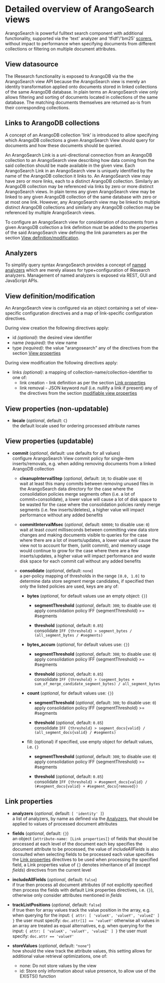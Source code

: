 # Detailed overview of ArangoSearch views

ArangoSearch is powerful fulltext search component with additional functionality, 
supported via the 'text' analyzer and 'tfidf'/'bm25' [scorers](Scorers.md), 
without impact to performance when specifying documents from different collections or 
filtering on multiple document attributes.

## View datasource

The IResearch functionality is exposed to ArangoDB via the the ArangoSearch view
API because the ArangoSearch view is merely an identity transformation applied
onto documents stored in linked collections of the same ArangoDB database.
In plain terms an ArangoSearch view only allows filtering and sorting of documents
located in collections of the same database. The matching documents themselves
are returned as-is from their corresponding collections.

## Links to ArangoDB collections

A concept of an ArangoDB collection 'link' is introduced to allow specifying
which ArangoDB collections a given ArangoSearch View should query for documents
and how these documents should be queried.

An ArangoSearch Link is a uni-directional connection from an ArangoDB collection
to an ArangoSearch view describing how data coming from the said collection should
be made available in the given view. Each ArangoSearch Link in an ArangoSearch
view is uniquely identified by the name of the ArangoDB collection it links to.
An ArangoSearch view may have zero or more links, each to a distinct ArangoDB
collection. Similarly an ArangoDB collection may be referenced via links by zero
or more distinct ArangoSearch views. In plain terms any given ArangoSearch view
may be linked to any given ArangoDB collection of the same database with zero or
at most one link. However, any ArangoSearch view may be linked to multiple
distinct ArangoDB collections and similarly any ArangoDB collection may be
referenced by multiple ArangoSearch views.

To configure an ArangoSearch view for consideration of documents from a given
ArangoDB collection a link definition must be added to the properties of the
said ArangoSearch view defining the link parameters as per the section
[View definition/modification](#view-definitionmodification).

## Analyzers

To simplify query syntax ArangoSearch provides a concept of 
[named analyzers](Analyzers.md) which are merely aliases for
type+configuration of IResearch analyzers. Management of named analyzers
is exposed via REST, GUI and JavaScript APIs.

## View definition/modification

An ArangoSearch view is configured via an object containing a set of
view-specific configuration directives and a map of link-specific configuration
directives.

During view creation the following directives apply:

* id _(optional)_: the desired view identifier
* name _(required)_: the view name
* type _(required)_: the value "arangosearch"
  any of the directives from the section [View properties](#view-properties-updatable)

During view modification the following directives apply:

* links _(optional)_:
  a mapping of collection-name/collection-identifier to one of:
  * link creation - link definition as per the section [Link properties](#link-properties)
  * link removal - JSON keyword *null* (i.e. nullify a link if present)
    any of the directives from the section [modifiable view properties](#view-properties-updatable)

## View properties (non-updatable)

* **locale** (_optional_, default: `C`)<br/>
  the default locale used for ordering processed attribute names

## View properties (updatable)

* **commit** (_optional_, default: use defaults for all values)<br/>
  configure ArangoSearch View commit policy for single-item inserts/removals,
  e.g. when adding removing documents from a linked ArangoDB collection

  * **cleanupIntervalStep** (_optional_, default: `10`; to disable use: `0`)<br/>
    wait at least this many commits between removing unused files in the
    ArangoSearch data directory
    for the case where the consolidation policies merge segments often (i.e. a
    lot of commit+consolidate), a lower value will cause a lot of disk space to
    be wasted
    for the case where the consolidation policies rarely merge segments (i.e.
    few inserts/deletes), a higher value will impact performance without any
    added benefits

  * **commitIntervalMsec** (_optional_, default: `60000`; to disable use: `0`)<br/>
    wait at least *count* milliseconds between committing view data store
    changes and making documents visible to queries
    for the case where there are a lot of inserts/updates, a lower value will
    cause the view not to account for them, (unlit commit), and memory usage
    would continue to grow
    for the case where there are a few inserts/updates, a higher value will
    impact performance and waste disk space for each commit call without any
    added benefits

  * **consolidate** (_optional_, default: `none`)<br/>
    a per-policy mapping of thresholds in the range `[0.0, 1.0]` to determine data
    store segment merge candidates, if specified then only the listed policies
    are used, keys are any of:

    * **bytes** (_optional_, for default values use an empty object: `{}`)

      * **segmentThreshold** (_optional_, default: `300`; to disable use: `0`)<br/>
        apply consolidation policy IFF {segmentThreshold} >= #segments

      * **threshold** (_optional_, default: `0.85`)<br/>
        consolidate `IFF {threshold} > segment_bytes / (all_segment_bytes / #segments)`

    * **bytes_accum** (_optional_, for default values use: `{}`)<br/>

      * **segmentThreshold** (_optional_, default: `300`; to disable use: `0`)<br/>
        apply consolidation policy IFF {segmentThreshold} >= #segments

      * **threshold** (_optional_, default: `0.85`)<br/>
        consolidate `IFF {threshold} > (segment_bytes + sum_of_merge_candidate_segment_bytes) / all_segment_bytes`

    * **count** (_optional_, for default values use: `{}`)

      * **segmentThreshold** (_optional_, default: `300`; to disable use: `0`)<br/>
        apply consolidation policy IFF {segmentThreshold} >= #segments

      * **threshold** (_optional_, default: `0.85`)<br/>
        consolidate `IFF {threshold} > segment_docs{valid} / (all_segment_docs{valid} / #segments)`

    * fill: (optional)
      if specified, use empty object for default values, i.e. `{}`

      * **segmentThreshold** (_optional_, default: `300`; to disable use: `0`)<br/>
        apply consolidation policy IFF {segmentThreshold} >= #segments

      * **threshold** (_optional_, default: `0.85`)<br/>
        consolidate `IFF {threshold} > #segment_docs{valid} / (#segment_docs{valid} + #segment_docs{removed})`

## Link properties

* **analyzers** (_optional_, default: `[ 'identity' ]`)<br/>
  a list of analyzers, by name as defined via the [Analyzers](Analyzers.md), that
  should be applied to values of processed document attributes

* **fields** (_optional_, default: `{}`)<br/>
  an object `{attribute-name: [Link properties]}` of fields that should be
  processed at each level of the document
  each key specifies the document attribute to be processed, the value of
  *includeAllFields* is also consulted when selecting fields to be processed
  each value specifies the [Link properties](#link-properties) directives to be used when
  processing the specified field, a Link properties value of `{}` denotes
  inheritance of all (except *fields*) directives from the current level

* **includeAllFields** (_optional_, default: `false`)<br/>
  if true then process all document attributes (if not explicitly specified
  then process the fields with default Link properties directives, i.e. `{}`),
  otherwise only consider attributes mentioned in *fields*

* **trackListPositions** (_optional_, default: `false`)<br/>
  if true then for array values track the value position in the array, e.g. when
  querying for the input: `{ attr: [ 'valueX', 'valueY', 'valueZ' ] }`
  the user must specify: `doc.attr[1] == 'valueY'`
  otherwise all values in an array are treated as equal alternatives, e.g. when
  querying for the input: `{ attr: [ 'valueX', 'valueY', 'valueZ' ] }`
  the user must specify: `doc.attr == 'valueY'`

* **storeValues** (_optional_, default: `"none"`)<br/>
  how should the view track the attribute values, this setting allows for
  additional value retrieval optimizations, one of:
  * none: Do not store values by the view
  * id: Store only information about value presence, to allow use of the EXISTS() function
